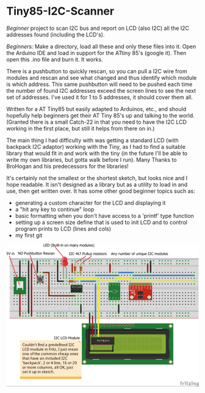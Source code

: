 # Tiny85-I2C-Scanner
*Beginner* project to scan I2C bus and report on LCD (also I2C) all the I2C addresses found (including the LCD's).

*Beginners:* Make a directory, load all these and only these files into it.  Open the Arduino IDE and load in support for the ATtiny 85's (google it).  Then open this .ino file and burn it.  It works.

There is a pushbutton to quickly rescan, so you can pull a I2C wire from modules and rescan and see what changed and thus identify which module is which address.  This same pushbutton will need to be pushed each time the number of found I2C addresses exceed the screen lines  to see the next set of addresses.  I've used it for 1 to 5 addresses, it should cover them all.

Written for a AT Tiny85 but easily adapted to Arduinos, etc., and should hopefully help beginners get their AT Tiny 85's up and talking to the world.  (Granted there is a small Catch-22 in that you need to have the I2C LCD working in the first place, but still it helps from there on in.)

The main thing I had difficulty with was getting a standard LCD (with backpack I2C adaptor) working with the Tiny, as I had to find a suitable library that would fit in and work with the tiny (in the future I'll be able to write my own libraries, but gotta walk before I run).  Many Thanks to BroHogan and his predecessors for the libraries!

It's certainly not the smallest or the shortest sketch, but looks nice and I hope readable.  It isn't designed as a library but as a utility to load in and use, then get written over.  It has some other good beginner topics such as:
- generating a custom character for the LCD and displaying it
- a "hit any key to continue" loop
- basic formatting when you don't have access to a 'printf' type function
- setting up a screen size define that is used to init LCD and to control program prints to LCD (lines and cols)
- my first git

![.](https://raw.githubusercontent.com/GordoYYC/Tiny85-I2C-Scanner/master/I2C-Scanner_bb.jpg)
